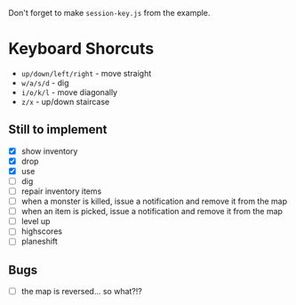 Don't forget to make `session-key.js` from the example.

# Keyboard Shorcuts

* `up/down/left/right` - move straight
* `w/a/s/d` - dig
* `i/o/k/l` - move diagonally
* `z/x` - up/down staircase

## Still to implement

- [x] show inventory
- [x] drop
- [x] use
- [ ] dig
- [ ] repair inventory items
- [ ] when a monster is killed, issue a notification and remove it from the map
- [ ] when an item is picked, issue a notification and remove it from the map
- [ ] level up
- [ ] highscores
- [ ] planeshift

## Bugs

- [ ] the map is reversed... so what?!?
